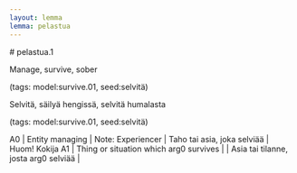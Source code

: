 ```yaml
---
layout: lemma
lemma: pelastua
---
```


<div class="sense">
# <span class="sensename">pelastua.1</span>

<span class="description">Manage, survive, sober</span>

(tags: model:survive.01, seed:selvitä)

<span class="description">Selvitä, säilyä hengissä, selvitä humalasta</span>

(tags: model:survive.01, seed:selvitä)

A0 | Entity managing | Note: Experiencer | Taho tai asia, joka selviää | Huom! Kokija
A1 | Thing or situation which arg0 survives |   | Asia tai tilanne, josta arg0 selviää |  

</div>

